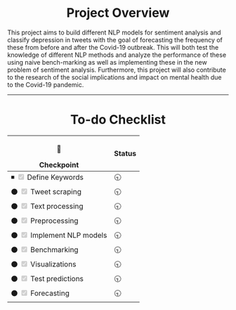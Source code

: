 <h1 align="center"> Project Overview </h1>
This project aims to build different NLP models for sentiment analysis and classify depression in tweets with the goal of forecasting the frequency of these from before and after the Covid-19 outbreak. This will both test the knowledge of different NLP methods and analyze the performance of these using naive bench-marking as well as implementing these in the new problem of sentiment analysis. Furthermore, this project will also contribute to the research of the social implications and impact on mental health due to the Covid-19 pandemic.
<hr>
<h1 align="center"> To-do Checklist </h1>

| <p> &#128204;</p> Checkpoint                                              | Status |
| ------------------------------------------------- | ----   |
| ◾ <input type="checkbox" disabled checked /> Define Keywords  |  :clock930:   |
| :black_circle: <input type="checkbox" disabled  checked/>  Tweet scraping |  :clock930:    |
| :black_circle: <input type="checkbox" disabled  checked/> Text processing |  :clock930:    |
| :black_circle: <input type="checkbox" disabled  checked/>  Preprocessing |  :clock930:   |
| :black_circle: <input type="checkbox" disabled  checked/> Implement NLP models |  :clock930:    |
| :black_circle: <input type="checkbox" disabled  checked/> Benchmarking |   :clock930:   |
| :black_circle: <input type="checkbox" disabled  checked/> Visualizations |  :clock930:    |
| :black_circle: <input type="checkbox" disabled  checked/> Test predictions |  :clock930:    |
| :black_circle: <input type="checkbox" disabled  checked/> Forecasting |  :clock930:    |

